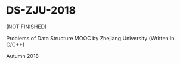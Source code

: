 # DS-ZJU-2018
(NOT FINISHED)

Problems of Data Structure MOOC by Zhejiang University (Written in C/C++)

Autumn 2018
